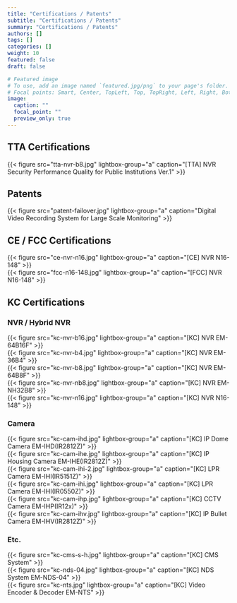 ```yaml
---
title: "Certifications / Patents"
subtitle: "Certifications / Patents"
summary: "Certifications / Patents"
authors: []
tags: []
categories: []
weight: 10
featured: false
draft: false

# Featured image
# To use, add an image named `featured.jpg/png` to your page's folder.
# Focal points: Smart, Center, TopLeft, Top, TopRight, Left, Right, BottomLeft, Bottom, BottomRight.
image:
  caption: ""
  focal_point: ""
  preview_only: true
---
```


## TTA Certifications

<div class="container"><div class="row">
<div class="col-sm-3">
{{< figure src="tta-nvr-b8.jpg" lightbox-group="a" caption="[TTA] NVR Security Performance Quality for Public Institutions Ver.1" >}}
</div>
</div></div>

## Patents

<div class="container"><div class="row">
<div class="col-sm-3">
{{< figure src="patent-failover.jpg" lightbox-group="a" caption="Digital Video Recording System for Large Scale Monitoring" >}}
</div>
</div></div>

## CE / FCC Certifications

<div class="container"><div class="row">
<div class="col-sm-3">
{{< figure src="ce-nvr-n16.jpg" lightbox-group="a" caption="[CE] NVR N16-148" >}}
</div>
<div class="col-sm-3">
{{< figure src="fcc-n16-148.jpg" lightbox-group="a" caption="[FCC] NVR N16-148" >}}
</div>
</div></div>

## KC Certifications

### NVR / Hybrid NVR

<div class="container"><div class="row">
<div class="col-sm-3">
{{< figure src="kc-nvr-b16.jpg" lightbox-group="a" caption="[KC] NVR EM-64B16F" >}}
</div>
<div class="col-sm-3">
{{< figure src="kc-nvr-b4.jpg" lightbox-group="a" caption="[KC] NVR EM-36B4" >}}
</div>
<div class="col-sm-3">
{{< figure src="kc-nvr-b8.jpg" lightbox-group="a" caption="[KC] NVR EM-64B8F" >}}
</div>
<div class="col-sm-3">
{{< figure src="kc-nvr-nb8.jpg" lightbox-group="a" caption="[KC] NVR EM-NH32B8" >}}
</div>
<div class="col-sm-3">
{{< figure src="kc-nvr-n16.jpg" lightbox-group="a" caption="[KC] NVR N16-148" >}}
</div>
</div></div>

### Camera

<div class="container"><div class="row">
<div class="col-sm-3">
{{< figure src="kc-cam-ihd.jpg" lightbox-group="a" caption="[KC] IP Dome Camera EM-IHD(IR2812Z)" >}}
</div>
<div class="col-sm-3">
{{< figure src="kc-cam-ihe.jpg" lightbox-group="a" caption="[KC] IP Housing Camera EM-IHE(IR2812Z)" >}}
</div>
<div class="col-sm-3">
{{< figure src="kc-cam-ihi-2.jpg" lightbox-group="a" caption="[KC] LPR Camera EM-IHI(IR5151Z)" >}}
</div>
<div class="col-sm-3">
{{< figure src="kc-cam-ihi.jpg" lightbox-group="a" caption="[KC] LPR Camera EM-IHI(IR0550Z)" >}}
</div>
<div class="col-sm-3">
{{< figure src="kc-cam-ihp.jpg" lightbox-group="a" caption="[KC] CCTV Camera EM-IHP(IR12x)" >}}
</div>
<div class="col-sm-3">
{{< figure src="kc-cam-ihv.jpg" lightbox-group="a" caption="[KC] IP Bullet Camera EM-IHV(IR2812Z)" >}}
</div>
</div></div>

### Etc.

<div class="container"><div class="row">
<div class="col-sm-3">
{{< figure src="kc-cms-s-h.jpg" lightbox-group="a" caption="[KC] CMS System" >}}
</div>
<div class="col-sm-3">
{{< figure src="kc-nds-04.jpg" lightbox-group="a" caption="[KC] NDS System EM-NDS-04" >}}
</div>
<div class="col-sm-3">
{{< figure src="kc-nts.jpg" lightbox-group="a" caption="[KC] Video Encoder & Decoder EM-NTS" >}}
</div>
</div></div>